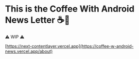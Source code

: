 # This is the Coffee With Android News Letter ☕🤖

⚠️ WIP ⚠️

[https://next-contentlayer.vercel.app](https://coffee-w-android-news.vercel.app/about)


